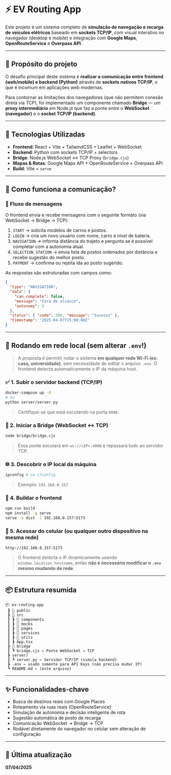 # ⚡ EV Routing App

Este projeto é um sistema completo de **simulação de navegação e recarga de veículos elétricos** baseado em **sockets TCP/IP**, com visual interativo no navegador (desktop e mobile) e integração com **Google Maps**, **OpenRouteService** e **Overpass API**.

---

## 🎯 Propósito do projeto

O desafio principal deste sistema é **realizar a comunicação entre frontend (web/mobile) e backend (Python)** através de **sockets nativos TCP/IP**, o que é incomum em aplicações web modernas.

Para contornar as limitações dos navegadores (que não permitem conexão direta via TCP), foi implementado um componente chamado **Bridge** — um **proxy intermediário** em Node.js que faz a ponte entre o **WebSocket (navegador)** e o **socket TCP/IP (backend)**.

---

## 🔧 Tecnologias Utilizadas

- **Frontend**: React + Vite + TailwindCSS + Leaflet + WebSocket
- **Backend**: Python com sockets TCP/IP + selectors
- **Bridge**: Node.js WebSocket ↔ TCP Proxy (`bridge.cjs`)
- **Mapas & Rotas**: Google Maps API + OpenRouteService + Overpass API
- **Build**: Vite + `serve`

---

## 📡 Como funciona a comunicação?

### 🔁 Fluxo de mensagens

O frontend envia e recebe mensagens com o seguinte formato (via WebSocket → Bridge → TCP):

1. `START` → solicita modelos de carros e postos.
2. `LOGIN` → cria um novo usuário com nome, carro e nível de bateria.
3. `NAVIGATION` → informa distância do trajeto e pergunta se é possível completar com a autonomia atual.
4. `SELECTION_STATION` → envia lista de postos ordenados por distância e recebe sugestão do melhor posto.
5. `PAYMENT` → confirma ou rejeita ida ao posto sugerido.

As respostas são estruturadas com campos como:

```json
{
  "type": "NAVIGATION",
  "data": {
    "can_complete": false,
    "message": "Fora de alcance",
    "autonomy": 5
  },
  "status": { "code": 200, "message": "Sucesso" },
  "timestamp": "2025-04-07T15:00:00Z"
}
```

---

## 🚀 Rodando em rede local (sem alterar `.env`!)

> A proposta é permitir rodar o sistema **em qualquer rede Wi-Fi (ex: casa, universidade)**, sem necessidade de editar o arquivo `.env`. O frontend detecta automaticamente o IP da máquina host.

### ✅ 1. Subir o servidor backend (TCP/IP)

```bash
docker-compose up -d
# ou
python server/server.py
```

> Certifique-se que está escutando na porta `8888`.

### 🔁 2. Iniciar a Bridge (WebSocket ↔ TCP)

```bash
node bridge/bridge.cjs
```

> Essa ponte escutará em `ws://<IP>:4000` e repassará tudo ao servidor TCP.

### 🌐 3. Descobrir o IP local da máquina

```bash
ipconfig # ou ifconfig
```

> Exemplo: `192.168.0.157`

### 🧱 4. Buildar o frontend

```bash
npm run build
npm install -g serve
serve -s dist -l 192.168.0.157:5173
```

### 📱 5. Acessar do celular (ou qualquer outro dispositivo na mesma rede)

```
http://192.168.0.157:5173
```

> O frontend detecta o IP dinamicamente usando `window.location.hostname`, então **não é necessário modificar o `.env` mesmo mudando de rede**.

---

## 📦 Estrutura resumida

```
📦 ev-routing-app
 ┣ 📁 public
 ┣ 📁 src
 ┃ ┣ 📁 components
 ┃ ┣ 📁 mocks
 ┃ ┣ 📁 pages
 ┃ ┣ 📁 services
 ┃ ┣ 📁 utils
 ┃ ┣ App.tsx
 ┣ 📁 bridge
 ┃ ┗ bridge.cjs ← Ponte WebSocket → TCP
 ┣ server/
 ┃ ┗ server.py ← Servidor TCP/IP (simula backend)
 ┣ .env ← usado somente para API Keys (não precisa mudar IP)
 ┗ README.md ← (este arquivo)
```

---

## ✨ Funcionalidades-chave

- Busca de destinos reais com Google Places
- Roteamento via ruas reais (OpenRouteService)
- Simulação de autonomia e decisão inteligente de rota
- Sugestão automática de posto de recarga
- Comunicação WebSocket → Bridge → TCP
- Rodável diretamente do navegador no celular sem alteração de configuração

---

## 📅 Última atualização

**07/04/2025**
